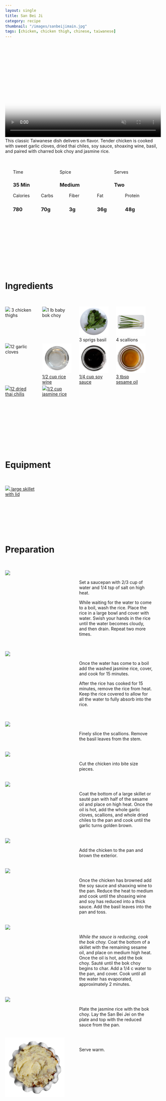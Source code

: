 ```yaml
---
layout: single
title: San Bei Ji
category: recipe
thumbnail: "/images/sanbeijimain.jpg"
tags: [chicken, chicken thigh, chinese, taiwanese]
---
```

<div id="spacer"></div>

<div id="backgroundvideo">
  <video width="100%" autoplay loop muted class="banner__video" poster="/images/sanbeijimain.jpg">
  <source src="/images/sanbeiji.mp4" type="video/mp4"></video>
</div>

<div id="recipedescription">
This classic Taiwanese dish delivers on flavor. Tender chicken is cooked with sweet garlic cloves, dried thai chiles, soy sauce, shoaxing wine, basil, and paired with charred bok choy and jasmine rice.
<div id="spacer"></div>

<div id= "recipedetails">
<div id= "time"> Time </div>
<div id= "spice"> Spice </div>
<div id= "serves"> Serves </div>
</div>

<div id= "recipedetails">
<div id= "time"><h3> 35 Min</h3> </div>
<div id= "spice"><h3> Medium</h3> </div>
<div id= "serves"><h3> Two </h3> </div>
</div>

<div id="spacer"></div>

<div id= "nutrition">
<div id="calories"> Calories </div>
<div id="carbs"> Carbs </div>
<div id="fiber"> Fiber </div>
<div id="fat"> Fat </div>
<div id="protein"> Protein </div>
</div>

<div id= "nutrition">
<div id="calories"><h3> 780 </h3> </div>
<div id="carbs"><h3> 70g</h3> </div>
<div id="fiber"><h3> 3g</h3> </div>
<div id="fat"><h3> 36g</h3> </div>
<div id="protein"><h3> 48g</h3> </div>
</div>

<div id= "ingredienthdr">
<h1>Ingredients</h1>
</div>

<div id="ingredients">
<div id="ingredientone"><img src="/images/chickenthigh.jpeg"/> 3 chicken thighs </div>
<div id="ingredienttwo"><img src="/images/babybokchoy.jpeg"/>1 lb baby bok choy</div>
<div id="ingredientthree"><img src="/images/basil.jpeg"/>3 sprigs basil</div>
<div id="ingredientfour"><img src="/images/4scallions.jpeg"/>4 scallions</div>
</div>

<div id="ingredients">
<div id="ingredientone"><img src="/images/12garliccloves.jpeg"/>12 garlic cloves</div>
<div id="ingredienttwo"><a href="https://www.amazon.com/Michiu-Rice-Cooking-Wine-750ml/dp/B0086XT6Z8/ref=as_li_ss_tl?s=grocery&rps=1&ie=UTF8&qid=1482382553&sr=1-1&keywords=rice+wine&refinements=p_85:2470955011&linkCode=ll1&tag=cilalime09-20&linkId=04504e3c65f5f9d10f0595d9d835b71a"/><img src="/images/ricewine.jpeg"/>1/2 cup rice wine</a></div>
<div id="ingredientthree"><a href="https://www.amazon.com/Kikkoman-Soy-Sauce-33-8-oz/dp/B003XDIU30/ref=as_li_ss_tl?s=grocery&rps=1&ie=UTF8&qid=1481514395&sr=1-2&keywords=soy+sauce&refinements=p_85:2470955011&linkCode=ll1&tag=cilalime09-20&linkId=415765787bbc2dc8941eee7571122ef7"/><img src="/images/tamari.jpeg"/>1/4 cup soy sauce</a></div>
<div id="ingredientfour"><a href="https://www.amazon.com/Tourangelle-Toasted-Sesame-Oil-Expeller-pressed/dp/B005WXMPMQ/ref=as_li_ss_tl?ie=UTF8&qid=1481514125&sr=8-3&keywords=sesame+oil&th=1&linkCode=ll1&tag=cilalime09-20&linkId=e3b1a64ef44b71e6247134f6cf267b92"/><img src="/images/sesameoil.jpeg"/>3 tbsp sesame oil</a></div>
</div>

<div id="ingredients">
<div id="ingredientone"><a href="https://www.amazon.com/Your-Kitchen-Organic-Dried-Chili/dp/B00K750D5K/ref=as_li_ss_tl?s=grocery&rps=1&ie=UTF8&qid=1481990844&sr=1-2&keywords=dried+thai+chili&refinements=p_85:2470955011&th=1&linkCode=ll1&tag=cilalime09-20&linkId=da81fa08f8e93e8d35007e58fe8791e5"><img src="/images/12driedthaichilis.jpeg"/>12 dried thai chilis</a></div>
<div id="ingredienttwo"><a href="https://www.amazon.com/Lundberg-California-White-Jasmine-Ounce/dp/B000VHJG3E/ref=as_li_ss_tl?rps=1&ie=UTF8&qid=1481991247&sr=1-1&keywords=jasmine+rice&refinements=p_85:2470955011&linkCode=ll1&tag=cilalime09-20&linkId=1991998c456a85de8997a447cb06ed6a"><img src="/images/jasminerice.jpeg"/>1/2 cup jasmine rice</a></div>
</div>

<div id= "equipmenthdr">
<h1>Equipment</h1>
</div>

<div id="equipment">
<div id="equipmentone"><a href="https://www.amazon.com/All-Clad-Stainless-Tri-Ply-Dishwasher-Cookware/dp/B00FUF5K8W/ref=as_li_ss_tl?s=grocery&ie=UTF8&qid=1482382017&sr=8-1&keywords=all+clad+skillet&linkCode=ll1&tag=cilalime09-20&linkId=adb742811b3653f37c30aac767585224"><img src="/images/skilletwithlid.jpeg"/> large skillet with lid </a></div>
</div>

<div id="preparation">
<h1>Preparation</h1>
</div>

<div id="instruction">
<div id="image"><img src="/images/sanbeiji1.jpeg"/> </div>
<div id="step">Set a saucepan with 2/3 cup of water and 1/4 tsp of salt on high heat.
<p>While waiting for the water to come to a boil, wash the rice. Place the rice in a large bowl and cover with water. Swish your hands in the rice until the water becomes cloudy, and then drain. Repeat two more times.</p></div>
</div>

<div id="instruction">
<div id="image"><img src="/images/sanbeiji2.jpeg"/> </div>
<div id="step">Once the water has come to a boil add the washed jasmine rice, cover, and cook for 15 minutes.
<p>After the rice has cooked for 15 minutes, remove the rice from heat. Keep the rice covered to allow for all the water to fully absorb into the rice.</p></div>
</div>

<div id="instruction">
<div id="image"><img src="/images/sanbeiji3.jpeg"/> </div>
<div id="step">Finely slice the scallions. Remove the basil leaves from the stem.</div>
</div>

<div id="instruction">
<div id="image"><img src="/images/sanbeiji4.jpeg"/> </div>
<div id="step">Cut the chicken into bite size pieces.</div>
</div>

<div id="instruction">
<div id="image"><img src="/images/sanbeiji5.jpeg"/> </div>
<div id="step">Coat the bottom of a large skillet or sauté pan with half of the sesame oil and place on high heat. Once the oil is hot, add the whole garlic cloves, scallions, and whole dried chiles to the pan and cook until the garlic turns golden brown.</div>
</div>

<div id="instruction">
<div id="image"><img src="/images/sanbeiji6.jpeg"/> </div>
<div id="step">Add the chicken to the pan and brown the exterior.</div>
</div>

<div id="instruction">
<div id="image"><img src="/images/sanbeiji7.jpeg"/> </div>
<div id="step">Once the chicken has browned add the soy sauce and shaoxing wine to the pan. Reduce the heat to medium and cook until the shoaxing wine and soy has reduced into a thick sauce. Add the basil leaves into the pan and toss.</div>
</div>

<div id="instruction">
<div id="image"><img src="/images/sanbeiji8.jpeg"/> </div>
<div id="step"><i>While the sauce is reducing, cook the bok choy.</i> Coat the bottom of a skillet with the remaining sesame oil, and place on medium high heat. Once the oil is hot, add the bok choy. Sauté until the bok choy begins to char. Add a 1/4 c water to the pan, and cover. Cook until all the water has evaporated, approximately 2 minutes.</div>
</div>

<div id="instruction">
<div id="image"><img src="/images/sanbeiji9.jpeg"/> </div>
<div id="step">Plate the jasmine rice with the bok choy. Lay the San Bei Jei on the plate and top with the reduced sauce from the pan.</div>
</div>


<div id="instruction">
<div id="image"><img src="/images/cottagepie9.jpeg"/> </div>
<div id="step"> Serve warm. </div>
</div>

<style>
#backgroundvideo {
  width: 100%;
}
  
#banner__video {
    }

#overlay {
 }

#recipedetails { width: 100%; display:inline-block; float: left;}
#time { width: 30%; float: left; margin-left: 5%}
#spice { width: 30%; float: left;}
#serves { width 30%; float: left; margin-left: 5%;}
.clear {clear:both;}

#spacer {padding-top:50px;}

#nutrition { width: 100%; display:inline-block;}
#calories { width: 18%; float: left; margin-left: 5%;}
#carbs { width: 18%; float: left; margin-left: 0%;}
#fiber { width: 18%; float: left; margin-left: 0%;}
#fat { width: 18%; float: left; margin-left: 0%;}
#protein { width: 18%; float: left; margin-right:5%;}
.clear {clear:both;}

#ingredienthdr { margin-top:200px; margin-bottom: 50px; font-family: $serif;}

#ingredients { width: 95%; display:inline-block;}
#ingredientone { width: 20%; float:left;}
#ingredienttwo { width: 20%; float:left; margin-left: 5%;}
#ingredientthree { width:20%; float:left; margin-left: 5%;}
#ingredientfour { width:20%; float:left; margin-left: 5%;}
.clear {clear:both;}

#equipmenthdr { margin-top:200px; margin-bottom:50px; font-family: $serif;}

#equipment { width: 95%; display:inline-block;}
#equipmentone { width: 20%; float:left;}
#equipmenttwo { width: 20%; float:left; margin-left: 5%;}
#equipmentthree { width:20%; float:left; margin-left: 5%;}
#equipmentfour { width:20%; float:left; margin-left: 5%;}
.clear {clear:both;}

#preparation { margin-top: 150px; margin-bottom: 50px; font-family: $serif;}

#instruction { width:95%; display:inline-block;}
#image { width: 40%; float:left;}
#step { width: 50%; float:right; margin-top: 30px; margin-bottom: 30px;}
.clear {clear:both;}
</style>
